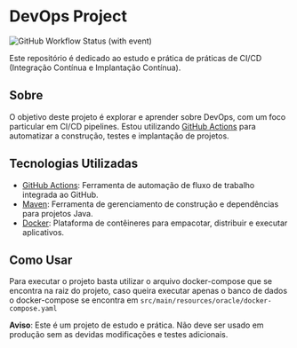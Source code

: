 # DevOps Project

![GitHub Workflow Status (with event)](https://img.shields.io/github/actions/workflow/status/Wesley-Gomes/DevOps-Project/devops-dev)


Este repositório é dedicado ao estudo e prática de práticas de CI/CD (Integração Contínua e Implantação Contínua).

## Sobre

O objetivo deste projeto é explorar e aprender sobre DevOps, com um foco particular em CI/CD pipelines. Estou utilizando [GitHub Actions](https://docs.github.com/en/actions) para automatizar a construção, testes e implantação de projetos.

## Tecnologias Utilizadas

- [GitHub Actions](https://docs.github.com/en/actions): Ferramenta de automação de fluxo de trabalho integrada ao GitHub.
- [Maven](https://maven.apache.org/): Ferramenta de gerenciamento de construção e dependências para projetos Java.
- [Docker](https://www.docker.com/): Plataforma de contêineres para empacotar, distribuir e executar aplicativos.

## Como Usar

Para executar o projeto basta utilizar o arquivo docker-compose que se encontra na raiz do projeto, caso queira executar apenas o banco de dados o docker-compose se encontra em `src/main/resources/oracle/docker-compose.yaml`


**Aviso**: Este é um projeto de estudo e prática. Não deve ser usado em produção sem as devidas modificações e testes adicionais.
